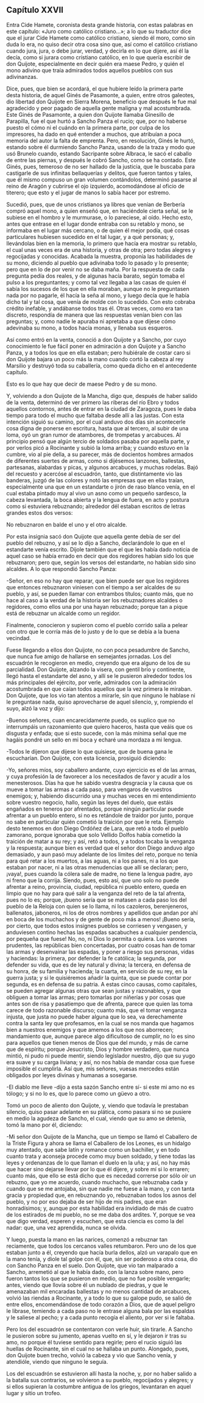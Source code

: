 Capítulo XXVII
--------------

Entra Cide Hamete, coronista desta grande historia, con estas palabras en este capítulo: «Juro como católico cristiano...»; a lo que su traductor dice que el jurar Cide Hamete como católico cristiano, siendo él moro, como sin duda lo era, no quiso decir otra cosa sino que, así como el católico cristiano cuando jura, jura, o debe jurar, verdad, y decirla en lo que dijere, así él la decía, como si jurara como cristiano católico, en lo que quería escribir de don Quijote, especialmente en decir quién era maese Pedro, y quién el mono adivino que traía admirados todos aquellos pueblos con sus adivinanzas.

Dice, pues, que bien se acordará, el que hubiere leído la primera parte desta historia, de aquel Ginés de Pasamonte, a quien, entre otros galeotes, dio libertad don Quijote en Sierra Morena, beneficio que después le fue mal agradecido y peor pagado de aquella gente maligna y mal acostumbrada. Este Ginés de Pasamonte, a quien don Quijote llamaba Ginesillo de Parapilla, fue el que hurtó a Sancho Panza el rucio; que, por no haberse puesto el cómo ni el cuándo en la primera parte, por culpa de los impresores, ha dado en qué entender a muchos, que atribuían a poca memoria del autor la falta de emprenta. Pero, en resolución, Ginés le hurtó, estando sobre él durmiendo Sancho Panza, usando de la traza y modo que usó Brunelo cuando, estando Sacripante sobre Albraca, le sacó el caballo de entre las piernas, y después le cobró Sancho, como se ha contado. Este Ginés, pues, temeroso de no ser hallado de la justicia, que le buscaba para castigarle de sus infinitas bellaquerías y delitos, que fueron tantos y tales, que él mismo compuso un gran volumen contándolos, determinó pasarse al reino de Aragón y cubrirse el ojo izquierdo, acomodándose al oficio de titerero; que esto y el jugar de manos lo sabía hacer por estremo.

Sucedió, pues, que de unos cristianos ya libres que venían de Berbería compró aquel mono, a quien enseñó que, en haciéndole cierta señal, se le subiese en el hombro y le murmurase, o lo pareciese, al oído. Hecho esto, antes que entrase en el lugar donde entraba con su retablo y mono, se informaba en el lugar más cercano, o de quien él mejor podía, qué cosas particulares hubiesen sucedido en el tal lugar, y a qué personas; y, llevándolas bien en la memoria, lo primero que hacía era mostrar su retablo, el cual unas veces era de una historia, y otras de otra; pero todas alegres y regocijadas y conocidas. Acabada la muestra, proponía las habilidades de su mono, diciendo al pueblo que adivinaba todo lo pasado y lo presente; pero que en lo de por venir no se daba maña. Por la respuesta de cada pregunta pedía dos reales, y de algunas hacía barato, según tomaba el pulso a los preguntantes; y como tal vez llegaba a las casas de quien él sabía los sucesos de los que en ella moraban, aunque no le preguntasen nada por no pagarle, él hacía la seña al mono, y luego decía que le había dicho tal y tal cosa, que venía de molde con lo sucedido. Con esto cobraba crédito inefable, y andábanse todos tras él. Otras veces, como era tan discreto, respondía de manera que las respuestas venían bien con las preguntas; y, como nadie le apuraba ni apretaba a que dijese cómo adevinaba su mono, a todos hacía monas, y llenaba sus esqueros.

Así como entró en la venta, conoció a don Quijote y a Sancho, por cuyo conocimiento le fue fácil poner en admiración a don Quijote y a Sancho Panza, y a todos los que en ella estaban; pero hubiérale de costar caro si don Quijote bajara un poco más la mano cuando cortó la cabeza al rey Marsilio y destruyó toda su caballería, como queda dicho en el antecedente capítulo.

Esto es lo que hay que decir de maese Pedro y de su mono.

Y, volviendo a don Quijote de la Mancha, digo que, después de haber salido de la venta, determinó de ver primero las riberas del río Ebro y todos aquellos contornos, antes de entrar en la ciudad de Zaragoza, pues le daba tiempo para todo el mucho que faltaba desde allí a las justas. Con esta intención siguió su camino, por el cual anduvo dos días sin acontecerle cosa digna de ponerse en escritura, hasta que al tercero, al subir de una loma, oyó un gran rumor de atambores, de trompetas y arcabuces. Al principio pensó que algún tercio de soldados pasaba por aquella parte, y por verlos picó a Rocinante y subió la loma arriba; y cuando estuvo en la cumbre, vio al pie della, a su parecer, más de docientos hombres armados de diferentes suertes de armas, como si dijésemos lanzones, ballestas, partesanas, alabardas y picas, y algunos arcabuces, y muchas rodelas. Bajó del recuesto y acercóse al escuadrón, tanto, que distintamente vio las banderas, juzgó de las colores y notó las empresas que en ellas traían, especialmente una que en un estandarte o jirón de raso blanco venía, en el cual estaba pintado muy al vivo un asno como un pequeño sardesco, la cabeza levantada, la boca abierta y la lengua de fuera, en acto y postura como si estuviera rebuznando; alrededor dél estaban escritos de letras grandes estos dos versos:

No rebuznaron en balde
el uno y el otro alcalde.

Por esta insignia sacó don Quijote que aquella gente debía de ser del pueblo del rebuzno, y así se lo dijo a Sancho, declarándole lo que en el estandarte venía escrito. Díjole también que el que les había dado noticia de aquel caso se había errado en decir que dos regidores habían sido los que rebuznaron; pero que, según los versos del estandarte, no habían sido sino alcaldes. A lo que respondió Sancho Panza:

-Señor, en eso no hay que reparar, que bien puede ser que los regidores que entonces rebuznaron viniesen con el tiempo a ser alcaldes de su pueblo, y así, se pueden llamar con entrambos títulos; cuanto más, que no hace al caso a la verdad de la historia ser los rebuznadores alcaldes o regidores, como ellos una por una hayan rebuznado; porque tan a pique está de rebuznar un alcalde como un regidor.

Finalmente, conocieron y supieron como el pueblo corrido salía a pelear con otro que le corría más de lo justo y de lo que se debía a la buena vecindad.

Fuese llegando a ellos don Quijote, no con poca pesadumbre de Sancho, que nunca fue amigo de hallarse en semejantes jornadas. Los del escuadrón le recogieron en medio, creyendo que era alguno de los de su parcialidad. Don Quijote, alzando la visera, con gentil brío y continente, llegó hasta el estandarte del asno, y allí se le pusieron alrededor todos los más principales del ejército, por verle, admirados con la admiración acostumbrada en que caían todos aquellos que la vez primera le miraban. Don Quijote, que los vio tan atentos a mirarle, sin que ninguno le hablase ni le preguntase nada, quiso aprovecharse de aquel silencio, y, rompiendo el suyo, alzó la voz y dijo:

-Buenos señores, cuan encarecidamente puedo, os suplico que no interrumpáis un razonamiento que quiero haceros, hasta que veáis que os disgusta y enfada; que si esto sucede, con la más mínima señal que me hagáis pondré un sello en mi boca y echaré una mordaza a mi lengua.

-Todos le dijeron que dijese lo que quisiese, que de buena gana le escucharían. Don Quijote, con esta licencia, prosiguió diciendo:

-Yo, señores míos, soy caballero andante, cuyo ejercicio es el de las armas, y cuya profesión la de favorecer a los necesitados de favor y acudir a los menesterosos. Días ha que he sabido vuestra desgracia y la causa que os mueve a tomar las armas a cada paso, para vengaros de vuestros enemigos; y, habiendo discurrido una y muchas veces en mi entendimiento sobre vuestro negocio, hallo, según las leyes del duelo, que estáis engañados en teneros por afrentados, porque ningún particular puede afrentar a un pueblo entero, si no es retándole de traidor por junto, porque no sabe en particular quién cometió la traición por que le reta. Ejemplo desto tenemos en don Diego Ordóñez de Lara, que retó a todo el pueblo zamorano, porque ignoraba que solo Vellido Dolfos había cometido la traición de matar a su rey; y así, retó a todos, y a todos tocaba la venganza y la respuesta; aunque bien es verdad que el señor don Diego anduvo algo demasiado, y aun pasó muy adelante de los límites del reto, porque no tenía para qué retar a los muertos, a las aguas, ni a los panes, ni a los que estaban por nacer, ni a las otras menudencias que allí se declaran; pero, ¡vaya!, pues cuando la cólera sale de madre, no tiene la lengua padre, ayo ni freno que la corrija. Siendo, pues, esto así, que uno solo no puede afrentar a reino, provincia, ciudad, república ni pueblo entero, queda en limpio que no hay para qué salir a la venganza del reto de la tal afrenta, pues no lo es; porque, ¡bueno sería que se matasen a cada paso los del pueblo de la Reloja con quien se lo llama, ni los cazoleros, berenjeneros, ballenatos, jaboneros, ni los de otros nombres y apellidos que andan por ahí en boca de los muchachos y de gente de poco más a menos! ¡Bueno sería, por cierto, que todos estos insignes pueblos se corriesen y vengasen, y anduviesen contino hechas las espadas sacabuches a cualquier pendencia, por pequeña que fuese! No, no, ni Dios lo permita o quiera. Los varones prudentes, las repúblicas bien concertadas, por cuatro cosas han de tomar las armas y desenvainar las espadas, y poner a riesgo sus personas, vidas y haciendas: la primera, por defender la fe católica; la segunda, por defender su vida, que es de ley natural y divina; la tercera, en defensa de su honra, de su familia y hacienda; la cuarta, en servicio de su rey, en la guerra justa; y si le quisiéremos añadir la quinta, que se puede contar por segunda, es en defensa de su patria. A estas cinco causas, como capitales, se pueden agregar algunas otras que sean justas y razonables, y que obliguen a tomar las armas; pero tomarlas por niñerías y por cosas que antes son de risa y pasatiempo que de afrenta, parece que quien las toma carece de todo razonable discurso; cuanto más, que el tomar venganza injusta, que justa no puede haber alguna que lo sea, va derechamente contra la santa ley que profesamos, en la cual se nos manda que hagamos bien a nuestros enemigos y que amemos a los que nos aborrecen; mandamiento que, aunque parece algo dificultoso de cumplir, no lo es sino para aquellos que tienen menos de Dios que del mundo, y más de carne que de espíritu; porque Jesucristo, Dios y hombre verdadero, que nunca mintió, ni pudo ni puede mentir, siendo legislador nuestro, dijo que su yugo era suave y su carga liviana; y así, no nos había de mandar cosa que fuese imposible el cumplirla. Así que, mis señores, vuesas mercedes están obligados por leyes divinas y humanas a sosegarse.

-El diablo me lleve -dijo a esta sazón Sancho entre sí- si este mi amo no es tólogo; y si no lo es, que lo parece como un güevo a otro.

Tomó un poco de aliento don Quijote, y, viendo que todavía le prestaban silencio, quiso pasar adelante en su plática, como pasara si no se pusiere en medio la agudeza de Sancho, el cual, viendo que su amo se detenía, tomó la mano por él, diciendo:

-Mi señor don Quijote de la Mancha, que un tiempo se llamó el Caballero de la Triste Figura y ahora se llama el Caballero de los Leones, es un hidalgo muy atentado, que sabe latín y romance como un bachiller, y en todo cuanto trata y aconseja procede como muy buen soldado, y tiene todas las leyes y ordenanzas de lo que llaman el duelo en la uña; y así, no hay más que hacer sino dejarse llevar por lo que él dijere, y sobre mí si lo erraren; cuanto más, que ello se está dicho que es necedad correrse por sólo oír un rebuzno, que yo me acuerdo, cuando muchacho, que rebuznaba cada y cuando que se me antojaba, sin que nadie me fuese a la mano, y con tanta gracia y propiedad que, en rebuznando yo, rebuznaban todos los asnos del pueblo, y no por eso dejaba de ser hijo de mis padres, que eran honradísimos; y, aunque por esta habilidad era invidiado de más de cuatro de los estirados de mi pueblo, no se me daba dos ardites. Y, porque se vea que digo verdad, esperen y escuchen, que esta ciencia es como la del nadar: que, una vez aprendida, nunca se olvida.

Y luego, puesta la mano en las narices, comenzó a rebuznar tan reciamente, que todos los cercanos valles retumbaron. Pero uno de los que estaban junto a él, creyendo que hacía burla dellos, alzó un varapalo que en la mano tenía, y diole tal golpe con él, que, sin ser poderoso a otra cosa, dio con Sancho Panza en el suelo. Don Quijote, que vio tan malparado a Sancho, arremetió al que le había dado, con la lanza sobre mano, pero fueron tantos los que se pusieron en medio, que no fue posible vengarle; antes, viendo que llovía sobre él un nublado de piedras, y que le amenazaban mil encaradas ballestas y no menos cantidad de arcabuces, volvió las riendas a Rocinante, y a todo lo que su galope pudo, se salió de entre ellos, encomendándose de todo corazón a Dios, que de aquel peligro le librase, temiendo a cada paso no le entrase alguna bala por las espaldas y le saliese al pecho; y a cada punto recogía el aliento, por ver si le faltaba.

Pero los del escuadrón se contentaron con verle huir, sin tirarle. A Sancho le pusieron sobre su jumento, apenas vuelto en sí, y le dejaron ir tras su amo, no porque él tuviese sentido para regirle; pero el rucio siguió las huellas de Rocinante, sin el cual no se hallaba un punto. Alongado, pues, don Quijote buen trecho, volvió la cabeza y vio que Sancho venía, y atendióle, viendo que ninguno le seguía.

Los del escuadrón se estuvieron allí hasta la noche, y, por no haber salido a la batalla sus contrarios, se volvieron a su pueblo, regocijados y alegres; y si ellos supieran la costumbre antigua de los griegos, levantaran en aquel lugar y sitio un trofeo.
